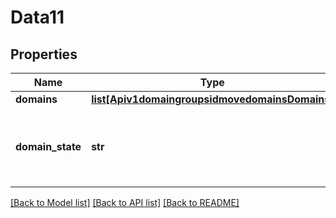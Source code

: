 # Data11

## Properties
Name | Type | Description | Notes
------------ | ------------- | ------------- | -------------
**domains** | [**list[Apiv1domaingroupsidmovedomainsDomains]**](Apiv1domaingroupsidmovedomainsDomains.md) |  | 
**domain_state** | **str** | Domain state. Available options are: \&quot;active\&quot;, \&quot;inactive\&quot; and \&quot;unknown\&quot;. | [optional] 

[[Back to Model list]](../README.md#documentation-for-models) [[Back to API list]](../README.md#documentation-for-api-endpoints) [[Back to README]](../README.md)


